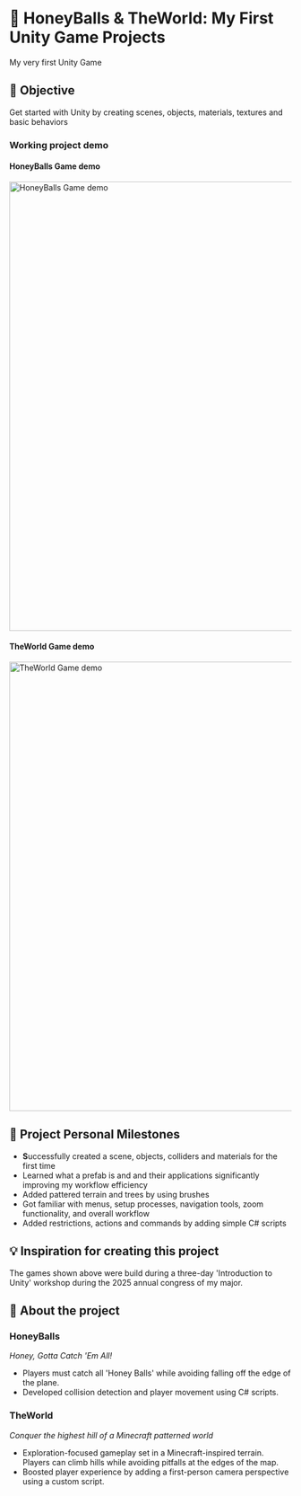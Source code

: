 # 🍯 **HoneyBalls & TheWorld: My First Unity Game Projects**

My very first Unity Game

## 🎯 Objective

Get started with Unity by creating scenes,  objects, materials, textures and basic behaviors

### Working project demo

#### HoneyBalls Game demo
<img width="800" alt="HoneyBalls Game demo" src="https://github.com/user-attachments/assets/1436aca0-f903-4f1d-8af7-8ae7fcd79db7" />

#### TheWorld Game demo
<img width="800" alt="TheWorld Game demo" src="https://github.com/user-attachments/assets/32a91863-2187-44f3-9232-f52fd68af672" />

## 🙌 Project Personal Milestones

- **S**uccessfully created a scene, objects, colliders and materials for the first time
- Learned what a prefab is and and their applications significantly improving my workflow efficiency
- Added pattered terrain and trees by using brushes
- Got familiar with menus, setup processes, navigation tools, zoom functionality, and overall workflow
- Added restrictions, actions and commands by adding simple C# scripts

## 💡 Inspiration for creating this project

The games shown above were build during a three-day 'Introduction to Unity' workshop during the 2025 annual congress of my major.

## 👀 About the project

### HoneyBalls

*Honey, Gotta Catch 'Em All!*

- Players must catch all 'Honey Balls' while avoiding falling off the edge of the plane.
- Developed collision detection and player movement using C# scripts.

### TheWorld

*Conquer the highest hill of a Minecraft patterned world*

- Exploration-focused gameplay set in a Minecraft-inspired terrain. Players can climb hills while avoiding pitfalls at the edges of the map.
- Boosted player experience by adding a first-person camera perspective using a custom script.
